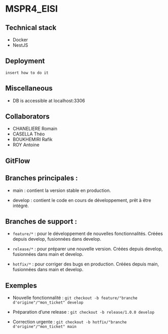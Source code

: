 # MSPR4_EISI

## Technical stack
- Docker
- NestJS

## Deployment
```
insert how to do it
```

## Miscellaneous 

 - DB is accessible at  localhost:3306

## Collaborators
- CHANELIERE Romain
- CASELLA Théo
- BOUKHEMIRI Rafik
- ROY Antoine

## GitFlow
## Branches principales :
- main : contient la version stable en production.

- develop : contient le code en cours de développement, prêt à être intégré.
## Branches de support :
- `feature/*` : pour le développement de nouvelles fonctionnalités. Créées depuis develop, fusionnées dans develop.

- `release/*` : pour préparer une nouvelle version. Créées depuis develop, fusionnées dans main et develop.

- `hotfix/*` : pour corriger des bugs en production. Créées depuis main, fusionnées dans main et develop.
## Exemples
- Nouvelle fonctionnalité : `git checkout -b feature/"branche d'origine"/"mon_ticket" develop`

- Préparation d’une release : `git checkout -b release/1.0.0 develop`

- Correction urgente : `git checkout -b hotfix/"branche d'origine"/"mon_ticket" main`

